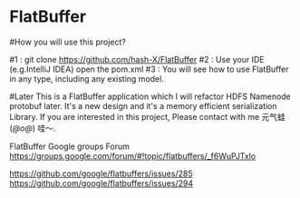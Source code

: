 # FlatBuffer

#How you will use this project?

#1 : git clone https://github.com/hash-X/FlatBuffer
#2 : Use your IDE (e.g.IntelliJ IDEA) open the pom.xml
#3 : You will see how to use FlatBuffer in any type, including any existing model.

#Later
This is a FlatBuffer application which I will refactor HDFS Namenode protobuf later. It's a new design and it's a memory efficient serialization Library. If you are interested in this project, Please contact with me 元气蛙(*@ο@*) 哇～.

FlatBuffer Google groups Forum
https://groups.google.com/forum/#!topic/flatbuffers/_f6WuPJTxlo

https://github.com/google/flatbuffers/issues/285
https://github.com/google/flatbuffers/issues/294
